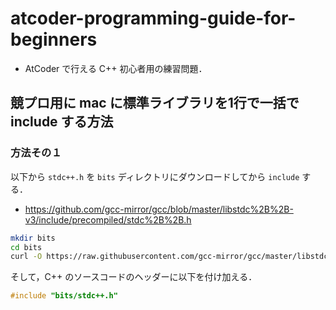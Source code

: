 # atcoder-programming-guide-for-beginners
- AtCoder で行える C++ 初心者用の練習問題．

## 競プロ用に mac に標準ライブラリを1行で一括で include する方法
### 方法その１
以下から `stdc++.h` を `bits` ディレクトリにダウンロードしてから `include` する．
- https://github.com/gcc-mirror/gcc/blob/master/libstdc%2B%2B-v3/include/precompiled/stdc%2B%2B.h

```bash
mkdir bits
cd bits
curl -O https://raw.githubusercontent.com/gcc-mirror/gcc/master/libstdc%2B%2B-v3/include/precompiled/stdc%2B%2B.h
```
そして，C++ のソースコードのヘッダーに以下を付け加える．
```c++
#include "bits/stdc++.h"
```
